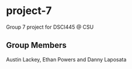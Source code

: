 # project-7
Group 7 project for DSCI445 @ CSU
## Group Members
Austin Lackey, Ethan Powers and Danny Laposata